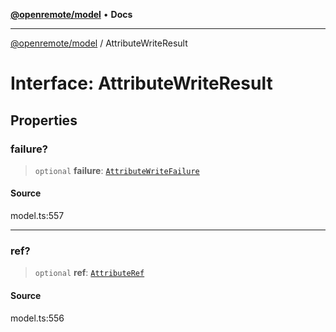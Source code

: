 [**@openremote/model**](../README.md) • **Docs**

***

[@openremote/model](../globals.md) / AttributeWriteResult

# Interface: AttributeWriteResult

## Properties

### failure?

> `optional` **failure**: [`AttributeWriteFailure`](../enumerations/AttributeWriteFailure.md)

#### Source

model.ts:557

***

### ref?

> `optional` **ref**: [`AttributeRef`](AttributeRef.md)

#### Source

model.ts:556
